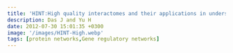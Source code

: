 ```yaml
---
title: 'HINT:High quality interactomes and their applications in understanding human disease'
description: Das J and Yu H
date: 2012-07-30 15:01:35 +0300
image: '/images/HINT-High.webp'
tags: [protein networks,Gene regulatory networks]
---
```

